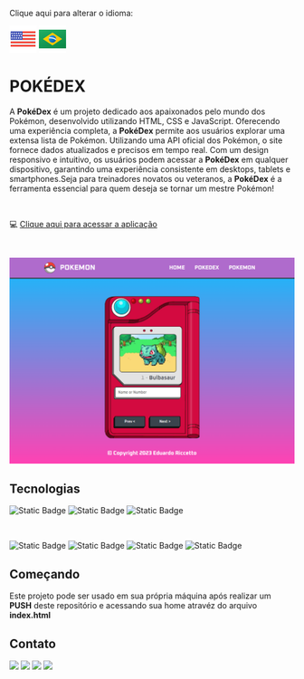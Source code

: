 Clique aqui para alterar o idioma:

[![flag-eua](./img/eua.png)](./README.md) [![flag-brasil](./img/brasil.png)](./README-pt-br.md)

# POKÉDEX

A **PokéDex** é um projeto dedicado aos apaixonados pelo mundo dos Pokémon, desenvolvido utilizando HTML, CSS e JavaScript. Oferecendo uma experiência completa, a **PokéDex** permite aos usuários explorar uma extensa lista de Pokémon. Utilizando uma API oficial dos Pokémon, o site fornece dados atualizados e precisos em tempo real. Com um design responsivo e intuitivo, os usuários podem acessar a **PokéDex** em qualquer dispositivo, garantindo uma experiência consistente em desktops, tablets e smartphones.Seja para treinadores novatos ou veteranos, a **PokéDex** é a ferramenta essencial para quem deseja se tornar um mestre Pokémon!

<br>

:computer: [Clique aqui para acessar a aplicação](https://riccettodev.github.io/Pokedex/index.html)

<br>

![nlw-expert-notes](./img/pokedex.png)

## Tecnologias

![Static Badge](https://img.shields.io/badge/JavaScript-242424?style=for-the-badge&logo=javascript&logoColor=ffff00&labelColor=242424)
![Static Badge](https://img.shields.io/badge/HTML5-ec6231?style=for-the-badge&logo=html5&logoColor=fff&labelColor=ec6231)
![Static Badge](https://img.shields.io/badge/CSS-007acc?style=for-the-badge&logo=css3&logoColor=fff&labelColor=007acc)

<br>

![Static Badge](https://img.shields.io/badge/vscode-007acc?style=for-the-badge&logo=visualstudio&logoColor=fff&labelColor=007acc)
![Static Badge](https://img.shields.io/badge/github-242424?style=for-the-badge&logo=github&logoColor=fff&labelColor=242424)
![Static Badge](https://img.shields.io/badge/Git-ec6231?style=for-the-badge&logo=git&logoColor=fff&labelColor=ec6231)
![Static Badge](https://img.shields.io/badge/vercel-242424?style=for-the-badge&logo=vercel&logoColor=fff&labelColor=242424)

## Começando

Este projeto pode ser usado em sua própria máquina após realizar um **PUSH** deste repositório e acessando sua home atravéz do arquivo **index.html**

## Contato

<div>
  <a href="https://portfolio-ten-lime-67.vercel.app/" target="_blank"><img src="https://img.shields.io/badge/portifolio-FF0000?style=for-the-badge&logo=unitednations&logoColor=white" target="_blank"></a>
  <a href="https://instagram.com/" target="_blank"><img src="https://img.shields.io/badge/-Instagram-%23E4405F?style=for-the-badge&logo=instagram&logoColor=white" target="_blank"></a> 
  <a href = "mailto:riccettodev@gmail.com"><img src="https://img.shields.io/badge/-Gmail-%23333?style=for-the-badge&logo=gmail&logoColor=white" target="_blank"></a>
  <a href="https://www.linkedin.com/in/eduardo-peixoto-riccetto-094a53a2/" target="_blank"><img src="https://img.shields.io/badge/-LinkedIn-%230077B5?style=for-the-badge&logo=linkedin&logoColor=white" target="_blank"></a> 
</div>
